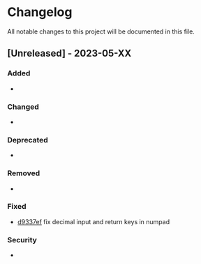 # Changelog

All notable changes to this project will be documented in this file.

## [Unreleased] - 2023-05-XX

### Added

-

### Changed

-

### Deprecated

-

### Removed

-

### Fixed

- [d9337ef](https://github.com/wcpos/components/commit/d9337ef21d7617cff3ff11058be713df72845fe4) fix decimal input and return keys in numpad

### Security

-
